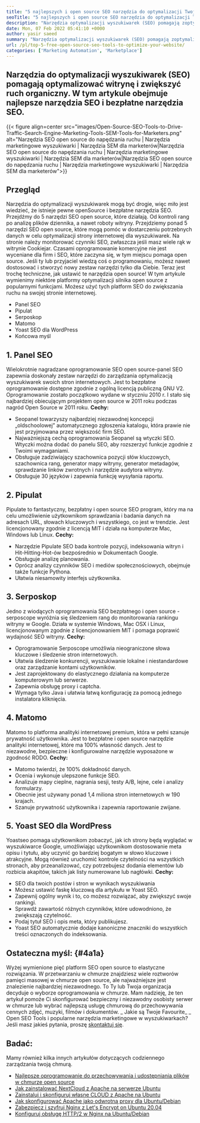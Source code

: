 ```yaml
---
title: "5 najlepszych i open source SEO narzędzia do optymalizacji Twojej witryny" 
seoTitle: "5 najlepszych i open source SEO narzędzia do optymalizacji Twojej witryny" 
description: "Narzędzia optymalizacji wyszukiwarek (SEO) pomagają zoptymalizować witrynę i zwiększyć ruch organiczny. W tym artykule obejmuje popularne narzędzia SEO open source." 
date: Mon, 07 Feb 2022 05:41:10 +0000
author: yasir saeed
summary: "Narzędzia optymalizacji wyszukiwarek (SEO) pomagają zoptymalizować witrynę i zwiększyć ruch organiczny. W tym artykule obejmuje najlepsze narzędzia SEO i bezpłatne narzędzia SEO." 
url: /pl/top-5-free-open-source-seo-tools-to-optimize-your-website/
categories: ['Marketing Automation', 'Marketplace']
---
```


## Narzędzia do optymalizacji wyszukiwarek (SEO) pomagają optymalizować witrynę i zwiększyć ruch organiczny. W tym artykule obejmuje najlepsze narzędzia SEO i bezpłatne narzędzia SEO.

{{< figure align=center src="images/Open-Source-SEO-Tools-to-Drive-Traffic-Search-Engine-Marketing-Tools-SEM-Tools-for-Marketers.png" alt="Narzędzia SEO open source do napędzania ruchu | Narzędzia marketingowe wyszukiwarki | Narzędzia SEM dla marketerów|Narzędzia SEO open source do napędzania ruchu | Narzędzia marketingowe wyszukiwarki | Narzędzia SEM dla marketerów|Narzędzia SEO open source do napędzania ruchu | Narzędzia marketingowe wyszukiwarki | Narzędzia SEM dla marketerów">}}


## **Przegląd**
Narzędzia do optymalizacji wyszukiwarek mogą być drogie, więc miło jest wiedzieć, że istnieje pewne openSource i bezpłatne narzędzia SEO. Przejdźmy do 5 narzędzi SEO open source, które działają. Od kontroli rang po analizę plików dziennika, a nawet roboty witryny. Przejdziemy ponad 5 narzędzi SEO open source, które mogą pomóc w dostarczeniu potrzebnych danych w celu optymalizacji strony internetowej dla wyszukiwarek.
Na stronie należy monitorować czynniki SEO, zwłaszcza jeśli masz wiele rąk w witrynie Cookiejar. Czasami oprogramowanie komercyjne nie jest wyceniane dla firm i SEO, które zaczyna się, w tym miejscu pomaga open source. Jeśli ty lub przyjaciel wiedzą coś o programowaniu, możesz nawet dostosować i stworzyć nowy zestaw narzędzi tylko dla Ciebie. Teraz jest trochę techniczne, jak ustawić te narzędzia open source!
W tym artykule wymienimy niektóre platformy optymalizacji silnika open source z popularnymi funkcjami. Możesz użyć tych platform SEO do zwiększania ruchu na swojej stronie internetowej.
  * Panel SEO
  * Pipulat
  * Serposkop
  * Matomo
  * Yoast SEO dla WordPress
  * Końcowa myśl

## 1. Panel SEO
Wielokrotnie nagradzane oprogramowanie SEO open source-panel SEO zapewnia doskonały zestaw narzędzi do zarządzania optymalizacją wyszukiwarek swoich stron internetowych. Jest to bezpłatne oprogramowanie dostępne zgodnie z ogólną licencją publiczną GNU V2. Oprogramowanie zostało początkowo wydane w styczniu 2010 r. I stało się najbardziej obiecującym projektem open source w 2011 roku podczas nagród Open Source w 2011 roku.
**Cechy:**
  * Seopanel towarzyszy najbardziej niezawodnej koncepcji „oldschoolowej” automatycznego zgłoszenia katalogu, która prawie nie jest przyjmowana przez większość firm SEO.
  * Najważniejszą cechą oprogramowania Seopanel są wtyczki SEO. Wtyczki można dodać do panelu SEO, aby rozszerzyć funkcje zgodnie z Twoimi wymaganiami.
  * Obsługuje zadziwiający szachownica pozycji słów kluczowych, szachownica rang, generator mapy witryny, generator metadagów, sprawdzanie linków zwrotnych i narzędzie audytora witryny.
  * Obsługuje 30 języków i zapewnia funkcję wysyłania raportu.

## 2. Pipulat
Pipulate to fantastyczny, bezpłatny i open source SEO program, który ma na celu umożliwienie użytkownikom sprawdzania i badania danych na adresach URL, słowach kluczowych i wszystkiego, co jest w trendzie. Jest licencjonowany zgodnie z licencją MIT i działa na komputerze Mac, Windows lub Linux.
****Cechy**:**
  * Narzędzie Pipulate SEO bada kontrole pozycji, indeksowania witryn i Hit-Hitting-Hot-ów bezpośrednio w Dokumentach Google.
  * Obsługuje analizę planowania.
  * Oprócz analizy czynników SEO i mediów społecznościowych, obejmuje także funkcje Pythona.
  * Ułatwia niesamowity interfejs użytkownika.

## 3. Serposkop
Jedno z wiodących oprogramowania SEO bezpłatnego i open source - serposcope wyróżnia się śledzeniem rang do monitorowania rankingu witryny w Google. Działa w systemie Windows, Mac OSX i Linux, licencjonowanym zgodnie z licencjonowaniem MIT i pomaga poprawić wydajność SEO witryny.
****Cechy**:**
  * Oprogramowanie Serposcope umożliwia nieograniczone słowa kluczowe i śledzenie stron internetowych.
  * Ułatwia śledzenie konkurencji, wyszukiwanie lokalne i niestandardowe oraz zarządzanie kontami użytkowników.
  * Jest zaprojektowany do elastycznego działania na komputerze komputerowym lub serwerze.
  * Zapewnia obsługę proxy i captcha.
  * Wymaga tylko Java i ułatwia łatwą konfigurację za pomocą jednego instalatora kliknięcia.

## 4. Matomo
Matomo to platforma analityki internetowej premium, która w pełni szanuje prywatność użytkownika. Jest to bezpłatne i open source narzędzie analityki internetowej, które ma 100% własność danych. Jest to niezawodne, bezpieczne i konfigurowalne narzędzie wyposażone w zgodność RODO.
****Cechy**:**
  * Matomo twierdzi, że 100% dokładność danych.
  * Ocenia i wykonuje ulepszone funkcje SEO.
  * Analizuje mapy cieplne, nagrania sesji, testy A/B, lejne, cele i analizy formularzy.
  * Obecnie jest używany ponad 1,4 miliona stron internetowych w 190 krajach.
  * Szanuje prywatność użytkownika i zapewnia raportowanie zwijane.

## 5. Yoast SEO dla WordPress
Yoastseo pomaga użytkownikom zobaczyć, jak ich strony będą wyglądać w wyszukiwarce Google, umożliwiając użytkownikom dostosowanie meta opisu i tytułu, aby uczynić go bardziej bogatym w słowo kluczowe i atrakcyjne. Mogą również uruchomić kontrole czytelności na wszystkich stronach, aby przeanalizować, czy potrzebujesz dodania elementów lub rozbicia akapitów, takich jak listy numerowane lub nagłówki.
****Cechy**:**
  * SEO dla twoich postów i stron w wynikach wyszukiwania
  * Możesz ustawić faskę kluczową dla artykułu w Yoast SEO.
  * Zapewnij ogólny wynik i to, co możesz rozwiązać, aby zwiększyć swoje rankingi.
  * Sprawdź zawartość różnych czynników, które udowodniono, że zwiększają czytelność.
  * Podaj tytuł SEO i opis meta, który publikujesz.
  * Yoast SEO automatycznie dodaje kanoniczne znaczniki do wszystkich treści oznaczonych do indeksowania.

##  **Ostateczna myśl:**    {#4a1a}
Wyżej wymienione pięć platform SEO open source to elastyczne rozwiązania. W przetwarzaniu w chmurze znajdziesz wiele roztworów pamięci masowej w chmurze open source, ale najważniejsze jest znalezienie najbardziej niezawodnego. To Ty lub Twoja organizacja decyduje o wyborze oprogramowania w chmurze. Mam nadzieję, że ten artykuł pomoże Ci skonfigurować bezpieczny i niezawodny osobisty serwer w chmurze lub wybrać najlepszą usługę chmurową do przechowywania cennych zdjęć, muzyki, filmów i dokumentów.
_ Jakie są Twoje Favourite_ _ Open SEO Tools i popularne narzędzia marketingowe w wyszukiwarkach? Jeśli masz jakieś pytania, proszę [skontaktuj się][1].

## Badać:
Mamy również kilka innych artykułów dotyczących codziennego zarządzania twoją chmurą.
  * [Najlepsze oprogramowanie do przechowywania i udostępniania plików w chmurze open source][2]
  * [Jak zainstalować NextCloud z Apache na serwerze Ubuntu][3]
  * [Zainstaluj i skonfiguruj własne CLOUD z Apache na Ubuntu][4]
  * [Jak skonfigurować Apache jako odwrotną proxy dla Ubuntu/Debian][5]
  * [Zabezpiecz i szyfruj Nginx z Let's Encrypt on Ubuntu 20.04][6]
  * [Konfiguruj obsługę HTTP/2 w Nginx na Ubuntu/Debian][7]

  
[1]: mailto:yasir.saeed@aspose.com
[2]: https://products.containerize.com/backup-and-sync/
[3]: https://blog.containerize.com/backup-and-sync-software/how-to-install-nextcloud-with-apache-on-ubuntu-server/
[4]: https://blog.containerize.com/backup-and-sync-software/how-to-install-and-configure-owncloud-with-apache-on-ubuntu/
[5]: https://blog.containerize.com/web-server-solution-stack/how-to-configure-apache-as-a-reverse-proxy-for-ubuntudebian/
[6]: https://blog.containerize.com/web-server-solution-stack/how-to-secure-nginx-with-letsencrypt-on-ubuntu-20-04/
[7]: https://blog.containerize.com/web-server-solution-stack/how-to-configure-http2-support-in-nginx-on-ubuntudebian/
